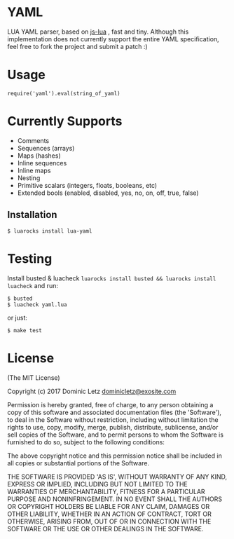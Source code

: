 # YAML
LUA YAML parser, based on [js-lua](https://github.com/tj/js-yaml/) , fast and tiny. Although this implementation does not currently support the entire YAML specification, feel free to fork the project and submit a patch :)

# Usage

    require('yaml').eval(string_of_yaml)

# Currently Supports

  * Comments
  * Sequences (arrays)
  * Maps (hashes)
  * Inline sequences
  * Inline maps
  * Nesting
  * Primitive scalars (integers, floats, booleans, etc)
  * Extended bools (enabled, disabled, yes, no, on, off, true, false)

## Installation

    $ luarocks install lua-yaml

# Testing
Install busted & luacheck `luarocks install busted && luarocks install luacheck` and run:

    $ busted
    $ luacheck yaml.lua

or just:

    $ make test

# License
(The MIT License)

Copyright (c) 2017 Dominic Letz dominicletz@exosite.com

Permission is hereby granted, free of charge, to any person obtaining a copy of this software and associated documentation files (the 'Software'), to deal in the Software without restriction, including without limitation the rights to use, copy, modify, merge, publish, distribute, sublicense, and/or sell copies of the Software, and to permit persons to whom the Software is furnished to do so, subject to the following conditions:

The above copyright notice and this permission notice shall be included in all copies or substantial portions of the Software.

THE SOFTWARE IS PROVIDED 'AS IS', WITHOUT WARRANTY OF ANY KIND, EXPRESS OR IMPLIED, INCLUDING BUT NOT LIMITED TO THE WARRANTIES OF MERCHANTABILITY, FITNESS FOR A PARTICULAR PURPOSE AND NONINFRINGEMENT. IN NO EVENT SHALL THE AUTHORS OR COPYRIGHT HOLDERS BE LIABLE FOR ANY CLAIM, DAMAGES OR OTHER LIABILITY, WHETHER IN AN ACTION OF CONTRACT, TORT OR OTHERWISE, ARISING FROM, OUT OF OR IN CONNECTION WITH THE SOFTWARE OR THE USE OR OTHER DEALINGS IN THE SOFTWARE.
